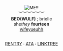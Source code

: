 <div align='center'> 
 <img src='https://files.catbox.moe/jibjbm.gif' title='ME!!'

   <br>︶︶︶︶︶︶<br>
<b>BEO(WULF)</b> ; brielle<br>
   she<i>they</i>  <b>fourteen </b>
  <br> <a href="https://github.com/FatherGascoigne">wifeyueuhh</a>

<br> <a href="https://rentry.co/metalocalypsedotcom">RENTRY</a> : <a href="https://metalocalypse.atabook.org/">ATA</a> : <a href="https://linktr.ee/weezerus">LINKTREE</a>

